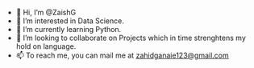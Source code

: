 - 👋 Hi, I’m @ZaishG
- 👀 I’m interested in Data Science.
- 🌱 I’m currently learning Python.
- 💞️ I’m looking to collaborate on Projects which in time strenghtens my hold on language.
- 📫 To reach me, you can mail me at zahidganaie123@gmail.com

<!---
ZaishG/ZaishG is a ✨ special ✨ repository because its `README.md` (this file) appears on your GitHub profile.
You can click the Preview link to take a look at your changes.
--->
